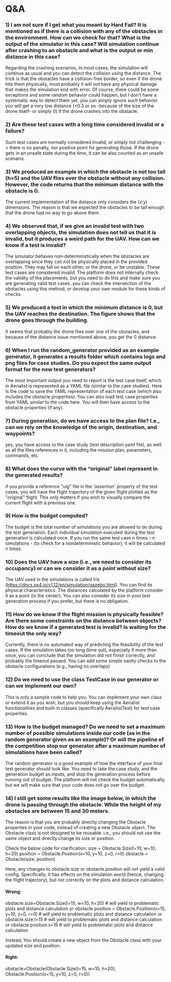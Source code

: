 # Q&A

### 1) I am not sure if I get what you meant by Hard Fail? It is mentioned as if there is a collision with any of the obstacles in the environment. How can we check for that? What is the output of the simulator in this case? Will simulation continue after crashing to an obstacle and what is the output or min distance in this case?
Regarding the crashing scenarios, in most cases, the simulation will continue as usual and you can detect the collision using the distance.
The trick is that the obstacles have a collision-free border, so even if the drone hits them physically, most probably it will not have any physical damage that makes the simulation end with error.
Of course, there could be some exceptions and some random behavior could happen, but I don't have a systematic way to detect them yet.
you can simply ignore such behavior
you will get a very low distance (<0.3 or so -because of the size of the drone itself- or simply 0) if the drone crashes into the obstacle.

### 2) Are these test cases with a long time considered invalid or a failure?
Such test cases are normally considered invalid, or simply not challenging -> there is no penalty, nor positive point for generating those. If the drone gets in an unsafe state during the time, it can be also counted as an unsafe scenario.

### 3) We produced an example in which the obstacle is not too tall (h=5) and the UAV flies over the obstacle without any collision. However, the code returns that the minimum distance with the obstacle is 0.
The current implementation of the distance only considers the (x,y) dimensions. The reason is that we expected the obstacles to be tall enough that the drone had no way to go above them.

### 4) We observed that, if we give an invalid test with two overlapping objects, the simulation does not tell us that it is invalid, but it produces a weird path for the UAV. How can we know if a test is invalid?
The simulator behaves non-deterministically when the obstacles are overlapping since they can not be physically placed in the provided position. They may fall on each other, or the drone, or be unstable. These test cases are considered invalid.
The platform does not internally check the validity of the placements, but you need to do this and make sure you are generating valid test cases.
you can check the intersection of the obstacles using this method, or develop your own module for these kinds of checks.

### 5) We produced a test in which the minimum distance is 0, but the UAV reaches the destination. The figure shows that the drone goes through the building.
It seems that probably the drone flies over one of the obstacles, and because of the distance issue mentioned above, you get the 0 distance.

### 6) When I run the random_generator provided as an example generator, it generates a results folder which contains logs and png files for case studies. Do you expect the same output format for the new test generators?
The most important output you need to report is the test case itself, which in Aerialist is represented as a YAML file (similar to the case studies).
Here is the code to save the YAML representation of each test case (which also includes the obstacle properties).
You can also load test case properties from YAML similar to the code here. You will then have access to the obstacle properties (if any).

### 7) During generation, do we have access to the plan file? I.e., can we rely on the knowledge of the origin, destination, and  waypoints?
yes, you have access to the case study (test description yaml file), as well as all the files references in it, including the mission plan, parameters, commands, etc.

### 8) What does the curve with the “original” label represent in the generated results?
if you provide a reference "ulg" file in the 'assertion' property of the test cases, you will have the flight trajectory of the given flight plotted as the "original" flight. This only matters if you wish to visually compare the current flight with a previous one.

### 9) How is the budget computed?
The budget is the total number of simulations you are allowed to do during the test generation.
Each individual simulation executed during the test generation is calculated once. If you run the same test case n times - n simulations - (to check for a nondeterministic behavior), it will be calculated n times.

### 10) Does the UAV have a size (i.e., we need to consider its occupancy) or can we consider it as a point without size?
The UAV used in the simulations is called Iris (https://docs.px4.io/v1.12/en/simulation/gazebo.html). You can find its physical characteristics. The distances calculated by the platform consider it as a point (in the center). You can also consider its size in your test generation process if you prefer, but there is no obligation.

### 11) How do we know if the flight mission is physically feasible? Are there some constraints on the distance between objects? How do we know if a generated test is invalid? Is waiting for the timeout the only way?
Currently, there is no automated way of predicting the feasibility of the test cases. If the simulation takes too long (time out), especially if more than once, you can conclude that the simulation did not finish correctly, and probably the timeout passed.
You can add some simple sanity checks to the obstacle configurations (e.g., having no overlaps)

### 12) Do we need to use the class TestCase in our generator or can we implement our own?
This is only a sample code to help you. You can implement your own class or extend it as you wish, but you should keep using the Aerialist functionalities and built-in classes (specifically AerialistTest) for test case properties.

### 13) How is the budget managed? Do we need to set a maximum number of possible simulations inside our code (as in the random generator given as an example)? Or will the pipeline of the competition stop our generator after a maximum number of simulations have been called?
The random generator is a good example of how the interface of your final test generator should look like. You need to take the case study, and the generation budget as inputs, and stop the generation process before running out of budget. The platform will not check the budget automatically, but we will make sure that your code does not go over the budget.

### 14) I still get some results like the image below, in which the drone is passing through the obstacle. While the height of my obstacles are between 15 and 30 meters.
The reason is that you are probably directly changing the Obstacle properties in your code, instead of creating a new Obstacle object. The Obstacle class is not designed to be reusable. i.e., you should not use the same object and directly change its size or position.

Check the below code for clarification:
size = Obstacle.Size(l=10, w=10, h=20)
position = Obstacle.Position(x=10, y=10, z=0, r=0)
obstacle = Obstacle(size, position)

Here, any changes to obstacle.size or obstacle.position will not yield a valid config. Specifically, It has effects on the simulation world (hence, changing the flight trajectory), but not correctly on the plots and distance calculation.
#### Wrong:
obstacle.size=Obstacle.Size(l=15, w=10, h=20) # will yield to problematic plots and distance calculation
or
obstacle.position = Obstacle.Position(x=15, y=10, z=0, r=0) # will yield to problematic plots and distance calculation
or 
obstacle.size.l=15 # will yield to problematic plots and distance calculation
or
obstacle.position.x=15 # will yield to problematic plots and distance calculation

Instead, You should create a new object from the Obstacle class with your updated size and position.

#### Right:
obstacle=Obstacle(Obstacle.Size(l=15, w=10, h=20), Obstacle.Position(x=15, y=10, z=0, r=0))
